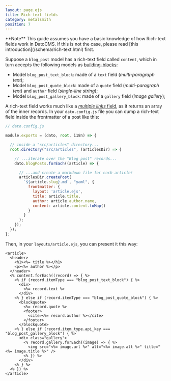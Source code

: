 ```yaml
---
layout: page.ejs
title: Rich-text fields
category: metalsmith
position: 7
---
```


<div class="note">
**Note** This guide assumes you have a basic knowledge of how Rich-text fields work in DatoCMS. If this is not the case, please read [this introduction](/schema/rich-text.html) first.
</div>

Suppose a `blog_post` model has a rich-text field called `content`, which in turn accepts the following models as [building-blocks](/schema/rich-text.html):

* Model `blog_post_text_block`: made of a `text` field (*multi-paragraph text*);
* Model `blog_post_quote_block`: made of a `quote` field (*multi-paragraph text*) and `author` field (*single-line string*);
* Model `blog_post_gallery_block`: made of a `gallery` field (*image gallery*);

A rich-text field works much like a [*multiple links* field](/metalsmith/links.html), as it returns an array of the inner records. In your `dato.config.js` file you can dump a rich-text field inside the frontmatter of a post like this:

```javascript
// dato.config.js

module.exports = (dato, root, i18n) => {

  // inside a "src/articles" directory...
  root.directory("src/articles", (articlesDir) => {

    // ...iterate over the "Blog post" records...
    dato.blogPosts.forEach((article) => {

      // ...and create a markdown file for each article!
      articlesDir.createPost(
        `${article.slug}.md`, "yaml", {
          frontmatter: { 
            layout: 'article.ejs',
            title: article.title, 
            author: article.author.name,
            content: article.content.toMap()
          }
        }
      );
    });
  });
};
```

Then, in your `layouts/article.ejs`, you can present it this way:

```erb
<article>
  <header>
    <h1><%= title %></h1>
    <p><%= author %></p>
  </header>
  <% content.forEach((record) => { %>
    <% if (record.itemType === "blog_post_text_block") { %>
      <div>
        <%= record.text %>
      </div>
    <% } else if (record.itemType === "blog_post_quote_block") { %>
      <blockquote>
        <%= record.quote %>
        <footer>
          <cite><%= record.author %></cite>
        </footer>
      </blockquote>
    <% } else if (record.item_type.api_key === "blog_post_gallery_block") { %>
      <div class="gallery">
        <% record.gallery.forEach((image) => { %>
          <img src="<%= image.url %>" alt="<%= image.alt %>" title="<%= image.title %>" />
        <% }) %>
      </div>
    <% } %>
  <% }) %>
</article>
```
